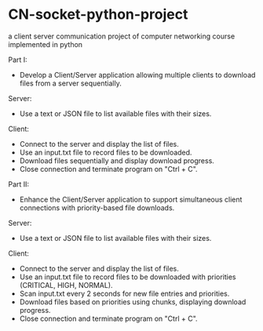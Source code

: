 # CN-socket-python-project
a client server communication project of computer networking course implemented in python

Part I:
- Develop a Client/Server application allowing multiple clients to download files from a server sequentially.

Server:
- Use a text or JSON file to list available files with their sizes.

Client:
- Connect to the server and display the list of files.
- Use an input.txt file to record files to be downloaded.
- Download files sequentially and display download progress.
- Close connection and terminate program on "Ctrl + C".

Part II:
- Enhance the Client/Server application to support simultaneous client connections with priority-based file downloads.

Server:
- Use a text or JSON file to list available files with their sizes.

Client:
- Connect to the server and display the list of files.
- Use an input.txt file to record files to be downloaded with priorities (CRITICAL, HIGH, NORMAL).
- Scan input.txt every 2 seconds for new file entries and priorities.
- Download files based on priorities using chunks, displaying download progress.
- Close connection and terminate program on "Ctrl + C".
